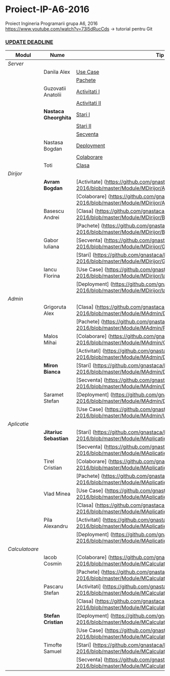 # Proiect-IP-A6-2016
Proiect Ingineria Programarii grupa A6,  2016
https://www.youtube.com/watch?v=73I5dRucCds -> tutorial pentru Git
[<h3>UPDATE DEADLINE</h3>](https://github.com/gnastaca/Proiect-IP-A6-2016/blob/master/TERMENE_LIMITA.md)

 
 Modul|                    Nume                | Tip Diagrama 
------| ---------------------------------------| ------------  
*Server*|                    |
      | Danila Alex          | [Use Case](https://github.com/gnastaca/Proiect-IP-A6-2016/blob/master/Module/MServer/P_Danila_Alexandru/Diagrame/UseCaseDiagram.png)
      |                      | [Pachete](https://github.com/gnastaca/Proiect-IP-A6-2016/blob/master/Module/MServer/P_Danila_Alexandru/Diagrame/PackageDiagram.png)
      | Guzovatii Anatolii   | [Activitati I](https://github.com/gnastaca/Proiect-IP-A6-2016/blob/master/Module/MServer/P_Guzovatii_Anatolii/Diagrame/Diagrama_Activitati.png)
      |                      | [Activitati II](https://github.com/gnastaca/Proiect-IP-A6-2016/blob/master/Module/MServer/P_Guzovatii_Anatolii/Diagrame/Diagrama_Activitati2.png)
      |**Nastaca Gheorghita**| [Stari I](https://github.com/gnastaca/Proiect-IP-A6-2016/blob/master/Module/MServer/P_Nastaca_Gheorghita/Diagrame/Stari1.png)
      |                      | [Stari II](https://github.com/gnastaca/Proiect-IP-A6-2016/blob/master/Module/MServer/P_Nastaca_Gheorghita/Diagrame/Stari2.png)
      |                      | [Secventa](https://github.com/gnastaca/Proiect-IP-A6-2016/blob/master/Module/MServer/P_Nastaca_Gheorghita/Diagrame/Secventa.png)
      | Nastasa Bogdan       | [Deployment](https://github.com/gnastaca/Proiect-IP-A6-2016/blob/master/Module/MServer/P_Nastasa_Bogdan/Diagrame/Diagrama_Deployment.png)
      |                      | [Colaborare](https://github.com/gnastaca/Proiect-IP-A6-2016/blob/master/Module/MServer/P_Nastasa_Bogdan/Diagrame/Diagrama_Colaborare.png)
      | Toti                 | [Clasa](https://github.com/gnastaca/Proiect-IP-A6-2016/blob/master/Module/MServer/P_Nastaca_Gheorghita/Diagrame/Diagrama_Clasa.png)
*Dirijor*|                   | 
      | **Avram Bogdan**     | [Activitate] (https://github.com/gnastaca/Proiect-IP-A6-2016/blob/master/Module/MDirijor/Avram_Bogdan_Diagrama_Activitate.png)
      |                      | [Colaborare] (https://github.com/gnastaca/Proiect-IP-A6-2016/blob/master/Module/MDirijor/Avram_Bogdan_Diagrama_Colaborare.png)
      | Basescu Andrei       | [Clasa] (https://github.com/gnastaca/Proiect-IP-A6-2016/blob/master/Module/MDirijor/Basescu_Andrei_Diagrama_Clasa.png)
      |                      | [Pachete] (https://github.com/gnastaca/Proiect-IP-A6-2016/blob/master/Module/MDirijor/Basescu_Andrei_Diagrama_Pachete.png)
      | Gabor Iuliana        | [Secventa] (https://github.com/gnastaca/Proiect-IP-A6-2016/blob/master/Module/MDirijor/Gabor_Iuliana_Diagrama_Secventa.png)
      |                      | [Stari] (https://github.com/gnastaca/Proiect-IP-A6-2016/blob/master/Module/MDirijor/Gabor_Iuliana_Diagrama_Stare.png)
      | Iancu Florina        | [Use Case] (https://github.com/gnastaca/Proiect-IP-A6-2016/blob/master/Module/MDirijor/Iancu_Florina_Diagrama_UseCase.png)
      |                      | [Deployment] (https://github.com/gnastaca/Proiect-IP-A6-2016/blob/master/Module/MDirijor/Iancu_Florina_Diagrama_Deployment.png)
*Admin*|                     | 
      | Grigoruta Alex       | [Clasa] (https://github.com/gnastaca/Proiect-IP-A6-2016/blob/master/Module/MAdmin/Diagrama%20Clasa.png)
      |                      | [Pachete] (https://github.com/gnastaca/Proiect-IP-A6-2016/blob/master/Module/MAdmin/Pachete.png)
      | Malos Mihai          | [Colaborare] (https://github.com/gnastaca/Proiect-IP-A6-2016/blob/master/Module/MAdmin/Colaborare.png)
      |                      | [Activitati] (https://github.com/gnastaca/Proiect-IP-A6-2016/blob/master/Module/MAdmin/Diagrama%20Activitate.jpg)
      | **Miron Bianca**    | [Stari] (https://github.com/gnastaca/Proiect-IP-A6-2016/blob/master/Module/MAdmin/DiagramaStari.png)
      |                      | [Secventa] (https://github.com/gnastaca/Proiect-IP-A6-2016/blob/master/Module/MAdmin/Diagrama%20Secventa.png)
      | Saramet Stefan       | [Deployment] (https://github.com/gnastaca/Proiect-IP-A6-2016/blob/master/Module/MAdmin/Deployment.png)
      |                      | [Use Case] (https://github.com/gnastaca/Proiect-IP-A6-2016/blob/master/Module/MAdmin/Use%20Case.png)
*Aplicatie*|                 | 
      |**Jitariuc Sebastian**| [Stari] (https://github.com/gnastaca/Proiect-IP-A6-2016/blob/master/Module/MAplicatie/Diagrama_de_stari.png)
      |                      | [Secventa] (https://github.com/gnastaca/Proiect-IP-A6-2016/blob/master/Module/MAplicatie/Diagrama_de_activitati.png)
      | Tirel Cristian       | [Colaborare] (https://github.com/gnastaca/Proiect-IP-A6-2016/blob/master/Module/MAplicatie/Diagrama_de_colaborare.png)
      |                      | [Pachete] (https://github.com/gnastaca/Proiect-IP-A6-2016/blob/master/Module/MAplicatie/Diagrama_de_pachete.png)
      | Vlad Minea           | [Use Case] (https://github.com/gnastaca/Proiect-IP-A6-2016/blob/master/Module/MAplicatie/Diagrama_Use_case.png)
      |                      | [Clasa] (https://github.com/gnastaca/Proiect-IP-A6-2016/blob/master/Module/MAplicatie/Diagrama_de_clase.png)
      | Pila Alexandru       | [Activitati] (https://github.com/gnastaca/Proiect-IP-A6-2016/blob/master/Module/MAplicatie/Diagrama_de_secventa.png)
      |                      | [Deployment] (https://github.com/gnastaca/Proiect-IP-A6-2016/blob/master/Module/MAplicatie/Diagrama_de_deployment.png)
*Calculatoare*|              | 
      | Iacob Cosmin         | [Colaborare] (https://github.com/gnastaca/Proiect-IP-A6-2016/blob/master/Module/MCalculatoare/diagrame/collaboration_diagram.PNG)
      |                      | [Pachete] (https://github.com/gnastaca/Proiect-IP-A6-2016/blob/master/Module/MCalculatoare/diagrame/package_diagram.PNG)
      | Pascaru Stefan       | [Activitati] (https://github.com/gnastaca/Proiect-IP-A6-2016/blob/master/Module/MCalculatoare/diagrame/activity_diagram.PNG)
      |                      | [Clasa] (https://github.com/gnastaca/Proiect-IP-A6-2016/blob/master/Module/MCalculatoare/diagrame/class_diagram.PNG)
      | **Stefan Cristian**  | [Deployment] (https://github.com/gnastaca/Proiect-IP-A6-2016/blob/master/Module/MCalculatoare/diagrame/deployment_diagram.PNG)
      |                      | [Use Case] (https://github.com/gnastaca/Proiect-IP-A6-2016/blob/master/Module/MCalculatoare/diagrame/useCase_diagram.PNG)
      | Timofte Samuel       | [Stari] (https://github.com/gnastaca/Proiect-IP-A6-2016/blob/master/Module/MCalculatoare/diagrame/state_diagram.PNG)
      |                      | [Secventa] (https://github.com/gnastaca/Proiect-IP-A6-2016/blob/master/Module/MCalculatoare/diagrame/sequence_diagram.PNG)





